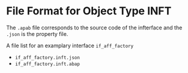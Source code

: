 # File Format for Object Type INFT

The `.apab` file corresponds to the source code of the infterface and the `.json` is the property file.

A file list for an examplary interface `if_aff_factory`
* `if_aff_factory.inft.json`
* `if_aff_factory.inft.abap`